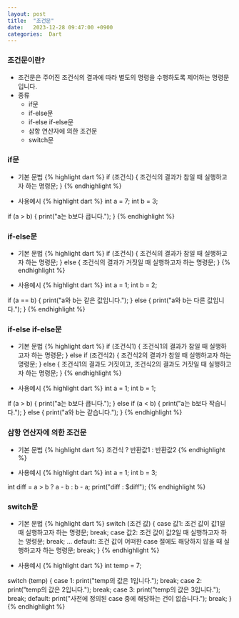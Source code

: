 ```yaml
---
layout: post
title:  "조건문"
date:   2023-12-28 09:47:00 +0900
categories:  Dart
---
```


### 조건문이란?

- 조건문은 주어진 조건식의 결과에 따라 별도의 명령을 수행하도록 제어하는 명령문입니다.
- 종류
    - if문
    - if-else문
    - if-else if-else문
    - 삼항 연산자에 의한 조건문
    - switch문

### if문

- 기본 문법
{% highlight dart %}
if (조건식) {
    조건식의 결과가 참일 때 실행하고자 하는 명령문;
}
{% endhighlight %}

- 사용예시
{% highlight dart %}
int a = 7;
int b = 3;

if (a > b) {
    print("a는 b보다 큽니다.");
}
{% endhighlight %}

### if-else문

- 기본 문법
{% highlight dart %}
if (조건식) {
    조건식의 결과가 참일 때 실행하고자 하는 명령문;
} else {
    조건식의 결과가 거짓일 때 실행하고자 하는 명령문;
}
{% endhighlight %}

- 사용예시
{% highlight dart %}
int a = 1;
int b = 2;

if (a == b) {
    print("a와 b는 같은 값입니다.");
} else {
    print("a와 b는 다른 값입니다.");
}
{% endhighlight %}

### if-else if-else문

- 기본 문법
{% highlight dart %}
if (조건식1) {
    조건식1의 결과가 참일 때 실행하고자 하는 명령문;
} else if (조건식2) {
    조건식2의 결과가 참일 때 실행하고자 하는 명령문;
} else {
    조건식1의 결과도 거짓이고, 조건식2의 결과도 거짓일 때 실행하고자 하는 명령문;
}
{% endhighlight %}

- 사용예시
{% highlight dart %}
int a = 1;
int b = 1;

if (a > b) {
    print("a는 b보다 큽니다.");
} else if (a < b) {
    print("a는 b보다 작습니다.");
} else {
    print("a와 b는 같습니다.");
}
{% endhighlight %}

### 삼항 연산자에 의한 조건문

- 기본 문법
{% highlight dart %}
조건식 ? 반환값1 : 반환값2
{% endhighlight %}

- 사용예시
{% highlight dart %}
int a = 1;
int b = 3;

int diff = a > b ? a - b : b - a;
print("diff : $diff");
{% endhighlight %}

### switch문

- 기본 문법
{% highlight dart %}
switch (조건 값) {
    case 값1:
        조건 값이 값1일 때 실행하고자 하는 명령문;
        break;
    case 값2:
        조건 값이 값2일 때 실행하고자 하는 명령문;
        break;
    ...
    default:
        조건 값이 어떠한 case 절에도 해당하지 않을 때 실행하고자 하는 명령문;
        break;
}
{% endhighlight %}

- 사용예시
{% highlight dart %}
int temp = 7;

switch (temp) {
    case 1:
        print("temp의 값은 1입니다.");
        break;
    case 2:
        print("temp의 값은 2입니다.");
        break;
    case 3:
        print("temp의 값은 3입니다.");
        break;
    default:
        print("사전에 정의된 case 중에 해당하는 건이 없습니다.");
        break;
}
{% endhighlight %}